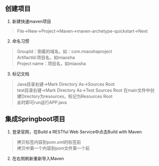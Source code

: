 ## 创建项目  
1. 新建快速maven项目  
> File->New->Project->Maven->maven-archetype-quickstart->Next
2. 命名习惯  
> GroupId：倒着的域名，如：com.miaoshaproject  
> ArtifactId:项目名，如miaosha  
> Project name：项目名，如miaosha  
3. 标记文档  
> Java目录右键->Mark Directory As->Sources Root  
> test目录右键->Mark Directory As->Test Sources Root
> 在main文件中创建Directory为resources，标记为Resources Root  
此时即可run运行APP.java  
## 集成Springboot项目  
1. 登录官网，在Build a RESTful Web Service中点击Build with Maven
> 拷贝<parent>标签内容到pom.xml的<properties>标签前  
  拷贝<dependencies>中第一个<dependency>内容到pom文件第一个<dependency>前  
2. 在右侧刷新重新导入Maven
